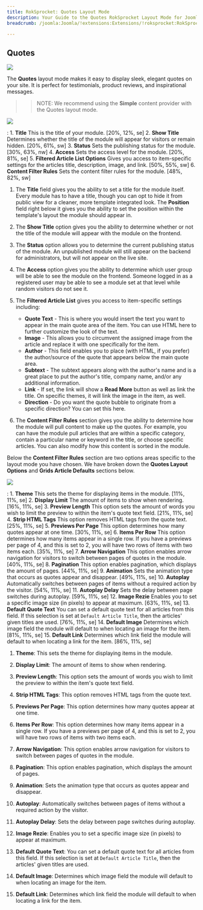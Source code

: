 ```yaml
---
title: RokSprocket: Quotes Layout Mode
description: Your Guide to the Quotes RokSprocket Layout Mode for Joomla
breadcrumb: /joomla:Joomla/!extensions:Extensions/!roksprocket:RokSprocket

---
```


Quotes
-----

![][layout]

The **Quotes** layout mode makes it easy to display sleek, elegant quotes on your site. It is perfect for testimonials, product reviews, and inspirational messages.

>> NOTE: We recommend using the **Simple** content provider with the Quotes layout mode.

![][layout_1]

:   1. **Title** This is the title of your module. [20%, 12%, se]
    2. **Show Title** Determines whether the title of the module will appear for visitors or remain hidden. [20%, 61%, sw]
    3. **Status** Sets the publishing status for the module. [30%, 63%, nw]
    4. **Access** Sets the access level for the module. [20%, 81%, se]
    5. **Filtered Article List Options** Gives you access to item-specific settings for the articles title, description, image, and link. [50%, 55%, sw]
    6. **Content Filter Rules** Sets the content filter rules for the module. [48%, 82%, sw]

1. The **Title** field gives you the ability to set a title for the module itself. Every module has to have a title, though you can opt to hide it from public view for a cleaner, more template integrated look. The **Position** field right below it gives you the ability to set the position within the template's layout the module should appear in.

2. The **Show Title** option gives you the ability to determine whether or not the title of the module will appear with the module on the frontend.

3. The **Status** option allows you to determine the current publishing status of the module. An unpublished module will still appear on the backend for administrators, but will not appear on the live site.

4. The **Access** option gives you the ability to determine which user group will be able to see the module on the frontend. Someone logged in as a registered user may be able to see a module set at that level while random visitors do not see it.

5. The **Filtered Article List** gives you access to item-specific settings including:

    * **Quote Text** - This is where you would insert the text you want to appear in the main quote area of the item. You can use HTML here to further customize the look of the text.
    * **Image** - This allows you to circumvent the assigned image from the article and replace it with one specifically for the item. 
    * **Author** - This field enables you to place (with HTML, if you prefer) the author/source of the quote that appears below the main quote area.
    * **Subtext** - The subtext appears along with the author's name and is a great place to put the author's title, company name, and/or any additional information.
    * **Link** - If set, the link will show a **Read More** button as well as link the title. On specific themes, it will link the image in the item, as well.
    * **Direction** - Do you want the quote bubble to originate from a specific direction? You can set this here.

6. The **Content Filter Rules** section gives you the ability to determine how the module will pull content to make up the quotes. For example, you can have the module pull articles that are within a specific category, contain a particular name or keyword in the title, or choose specific articles. You can also modify how this content is sorted in the module.

Below the **Content Filter Rules** section are two options areas specific to the layout mode you have chosen. We have broken down the **Quotes Layout Options** and **Grids Article Defaults** sections below.

![][layout_2]

:   1. **Theme** This sets the theme for displaying items in the module. [11%, 11%, se]
    2. **Display Limit** The amount of items to show when rendering. [16%, 11%, se]
    3. **Preview Length** This option sets the amount of words you wish to limit the preview to within the item's quote text field. [21%, 11%, se]
    4. **Strip HTML Tags** This option removes HTML tags from the quote text. [25%, 11%, se]
    5. **Previews Per Page** This option determines how many quotes appear at one time. [30%, 11%, se]
    6. **Items Per Row** This option determines how many items appear in a single row. If you have a previews per page of 4, and this is set to 2, you will have two rows of items with two items each. [35%, 11%, se]
    7. **Arrow Navigation** This option enables arrow navigation for visitors to switch between pages of quotes in the module. [40%, 11%, se]
    8. **Pagination** This option enables pagination, which displays the amount of pages. [44%, 11%, se]
    9. **Animation** Sets the animation type that occurs as quotes appear and disappear. [49%, 11%, se]
    10. **Autoplay** Automatically switches between pages of items without a required action by the visitor. [54%, 11%, se]
    11. **Autoplay Delay** Sets the delay between page switches during autoplay. [59%, 11%, se]
    12. **Image Rezie** Enables you to set a specific image size (in pixels) to appear at maximum. [63%, 11%, se]
    13. **Default Quote Text** You can set a default quote text for all articles from this field. If this selection is set at `Default Article Title`, then the articles' given titles are used. [76%, 11%, se]
    14. **Default Image** Determines which image field the module will default to when locating an image for the item. [81%, 11%, se]
    15. **Default Link** Determines which link field the module will default to when locating a link for the item. [86%, 11%, se]

1. **Theme**: This sets the theme for displaying items in the module.

2. **Display Limit**: The amount of items to show when rendering.

3. **Preview Length**: This option sets the amount of words you wish to limit the preview to within the item's quote text field.

4. **Strip HTML Tags**: This option removes HTML tags from the quote text.

5. **Previews Per Page**: This option determines how many quotes appear at one time.

6. **Items Per Row**: This option determines how many items appear in a single row. If you have a previews per page of 4, and this is set to 2, you will have two rows of items with two items each.

7. **Arrow Navigation**: This option enables arrow navigation for visitors to switch between pages of quotes in the module.

8. **Pagination**: This option enables pagination, which displays the amount of pages.

9. **Animation**: Sets the animation type that occurs as quotes appear and disappear.

10. **Autoplay**: Automatically switches between pages of items without a required action by the visitor.

11. **Autoplay Delay**: Sets the delay between page switches during autoplay.

12. **Image Rezie**: Enables you to set a specific image size (in pixels) to appear at maximum.

13. **Default Quote Text**: You can set a default quote text for all articles from this field. If this selection is set at `Default Article Title`, then the articles' given titles are used.

14. **Default Image**: Determines which image field the module will default to when locating an image for the item.

15. **Default Link**: Determines which link field the module will default to when locating a link for the item.

[layout]: assets/quotes.jpeg
[layout_1]: assets/quotes_1.jpeg
[layout_2]: assets/quotes_2.jpeg